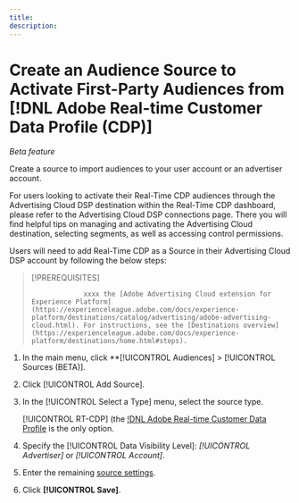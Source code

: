```yaml
---
title: 
description: 
---
```

# Create an Audience Source to Activate First-Party Audiences from [!DNL Adobe Real-time Customer Data Profile (CDP)]

*Beta feature*

Create a source to import audiences to your user account or an advertiser account.


For users looking to activate their Real-Time CDP audiences through the Advertising Cloud DSP destination within the Real-Time CDP dashboard, please refer to the Advertising Cloud DSP connections page. There you will find helpful tips on managing and activating the Advertising Cloud destination, selecting segments, as well as accessing control permissions. 

Users will need to add Real-Time CDP as a Source in their Advertising Cloud DSP account by following the below steps: 

>[!PREREQUISITES]
>
>                  xxxx the [Adobe Advertising Cloud extension for Experience Platform](https://experienceleague.adobe.com/docs/experience-platform/destinations/catalog/advertising/adobe-advertising-cloud.html). For instructions, see the [Destinations overview](https://experienceleague.adobe.com/docs/experience-platform/destinations/home.html#steps).



1. In the main menu, click **[!UICONTROL Audiences] > [!UICONTROL Sources (BETA)].

1. Click [!UICONTROL Add Source].

1. In the [!UICONTROL Select a Type] menu, select the source type.

     [!UICONTROL RT-CDP] (the [!DNL Adobe Real-time Customer Data Profile](https://experienceleague.adobe.com/docs/experience-platform/rtcdp/overview.html) is the only option.

1. Specify the [!UICONTROL Data Visibility Level]: *[!UICONTROL Advertiser]* or *[!UICONTROL Account]*.

1. Enter the remaining [source settings](source-settings.md).

1. Click **[!UICONTROL Save]**.